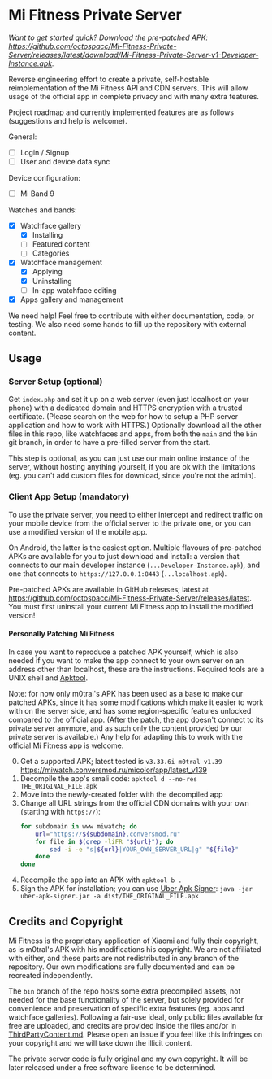 # Mi Fitness Private Server

_Want to get started quick? Download the pre-patched APK: <https://github.com/octospacc/Mi-Fitness-Private-Server/releases/latest/download/Mi-Fitness-Private-Server-v1-Developer-Instance.apk>._

Reverse engineering effort to create a private, self-hostable reimplementation of the Mi Fitness API and CDN servers. This will allow usage of the official app in complete privacy and with many extra features.

Project roadmap and currently implemented features are as follows (suggestions and help is welcome).

General:

* [ ] Login / Signup
* [ ] User and device data sync

Device configuration:

* [ ] Mi Band 9

Watches and bands:

* [x] Watchface gallery
    * [x] Installing
    * [ ] Featured content
    * [ ] Categories
* [x] Watchface management
    * [x] Applying
    * [x] Uninstalling
    * [ ] In-app watchface editing
* [x] Apps gallery and management

We need help! Feel free to contribute with either documentation, code, or testing. We also need some hands to fill up the repository with external content.

## Usage

### Server Setup (optional)

Get `index.php` and set it up on a web server (even just localhost on your phone) with a dedicated domain and HTTPS encryption with a trusted certificate. (Please search on the web for how to setup a PHP server application and how to work with HTTPS.) Optionally download all the other files in this repo, like watchfaces and apps, from both the `main` and the `bin` git branch, in order to have a pre-filled server from the start.

This step is optional, as you can just use our main online instance of the server, without hosting anything yourself, if you are ok with the limitations (eg. you can't add custom files for download, since you're not the admin).

### Client App Setup (mandatory)

To use the private server, you need to either intercept and redirect traffic on your mobile device from the official server to the private one, or you can use a modified version of the mobile app.

On Android, the latter is the easiest option. Multiple flavours of pre-patched APKs are available for you to just download and install: a version that connects to our main developer instance (`...Developer-Instance.apk`), and one that connects to `https://127.0.0.1:8443` (`...localhost.apk`).

Pre-patched APKs are available in GitHub releases; latest at <https://github.com/octospacc/Mi-Fitness-Private-Server/releases/latest>. You must first uninstall your current Mi Fitness app to install the modified version!

#### Personally Patching Mi Fitness

In case you want to reproduce a patched APK yourself, which is also needed if you want to make the app connect to your own server on an address other than localhost, these are the instructions. Required tools are a UNIX shell and [Apktool](https://apktool.org).

Note: for now only m0tral's APK has been used as a base to make our patched APKs, since it has some modifications which make it easier to work with on the server side, and has some region-specific features unlocked compared to the official app. (After the patch, the app doesn't connect to its private server anymore, and as such only the content provided by our private server is available.) Any help for adapting this to work with the official Mi Fitness app is welcome.

0. Get a supported APK; latest tested is `v3.33.6i m0tral v1.39` <https://miwatch.conversmod.ru/micolor/app/latest_v139>
1. Decompile the app's smali code: `apktool d --no-res THE_ORIGINAL_FILE.apk`
2. Move into the newly-created folder with the decompiled app
3. Change all URL strings from the official CDN domains with your own (starting with `https://`):
    ```sh
    for subdomain in www miwatch; do
        url="https://${subdomain}.conversmod.ru"
        for file in $(grep -liFR "${url}"); do
            sed -i -e "s|${url}|YOUR_OWN_SERVER_URL|g" "${file}"
        done
    done
    ```
4. Recompile the app into an APK with `apktool b .`
5. Sign the APK for installation; you can use [Uber Apk Signer](https://favr.dev/opensource/uber-apk-signer/): `java -jar uber-apk-signer.jar -a dist/THE_ORIGINAL_FILE.apk`

## Credits and Copyright

Mi Fitness is the proprietary application of Xiaomi and fully their copyright, as is m0tral's APK with his modifications his copyright. We are not affiliated with either, and these parts are not redistributed in any branch of the repository. Our own modifications are fully documented and can be recreated independently.

The `bin` branch of the repo hosts some extra precompiled assets, not needed for the base functionality of the server, but solely provided for convenience and preservation of specific extra features (eg. apps and watchface galleries). Following a fair-use ideal, only public files available for free are uploaded, and credits are provided inside the files and/or in [ThirdPartyContent.md](./ThirdPartyContent.md). Please open an issue if you feel like this infringes on your copyright and we will take down the illicit content.

The private server code is fully original and my own copyright. It will be later released under a free software license to be determined.


